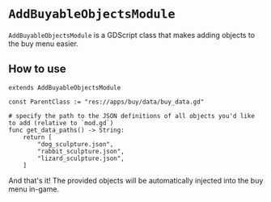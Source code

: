 # `AddBuyableObjectsModule`

`AddBuyableObjectsModule` is a GDScript class that makes adding objects to the buy menu easier.

## How to use

```
extends AddBuyableObjectsModule

const ParentClass := "res://apps/buy/data/buy_data.gd"

# specify the path to the JSON definitions of all objects you'd like to add (relative to `mod.gd`)
func get_data_paths() -> String:
    return [
        "dog_sculpture.json",
        "rabbit_sculpture.json",
        "lizard_sculpture.json",
    ]
```

And that's it! The provided objects will be automatically injected into the buy menu in-game.